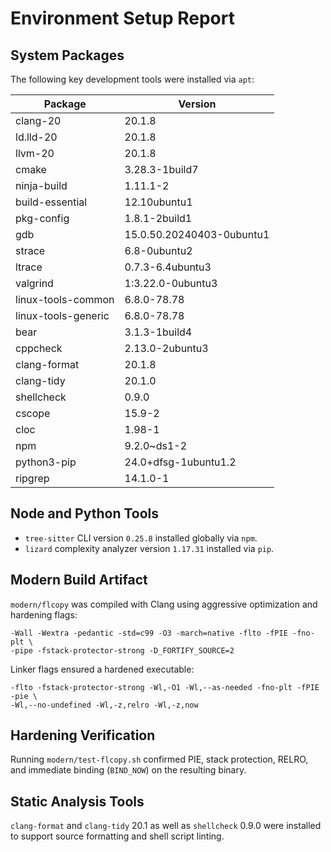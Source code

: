 # Environment Setup Report

## System Packages
The following key development tools were installed via `apt`:

| Package | Version |
| ------- | ------- |
| clang-20 | 20.1.8 |
| ld.lld-20 | 20.1.8 |
| llvm-20 | 20.1.8 |
| cmake | 3.28.3-1build7 |
| ninja-build | 1.11.1-2 |
| build-essential | 12.10ubuntu1 |
| pkg-config | 1.8.1-2build1 |
| gdb | 15.0.50.20240403-0ubuntu1 |
| strace | 6.8-0ubuntu2 |
| ltrace | 0.7.3-6.4ubuntu3 |
| valgrind | 1:3.22.0-0ubuntu3 |
| linux-tools-common | 6.8.0-78.78 |
| linux-tools-generic | 6.8.0-78.78 |
| bear | 3.1.3-1build4 |
| cppcheck | 2.13.0-2ubuntu3 |
| clang-format | 20.1.8 |
| clang-tidy | 20.1.0 |
| shellcheck | 0.9.0 |
| cscope | 15.9-2 |
| cloc | 1.98-1 |
| npm | 9.2.0~ds1-2 |
| python3-pip | 24.0+dfsg-1ubuntu1.2 |
| ripgrep | 14.1.0-1 |

## Node and Python Tools

- `tree-sitter` CLI version `0.25.8` installed globally via `npm`.
- `lizard` complexity analyzer version `1.17.31` installed via `pip`.

## Modern Build Artifact

`modern/flcopy` was compiled with Clang using aggressive optimization and hardening flags:

```
-Wall -Wextra -pedantic -std=c99 -O3 -march=native -flto -fPIE -fno-plt \
-pipe -fstack-protector-strong -D_FORTIFY_SOURCE=2
```

Linker flags ensured a hardened executable:

```
-flto -fstack-protector-strong -Wl,-O1 -Wl,--as-needed -fno-plt -fPIE -pie \
-Wl,--no-undefined -Wl,-z,relro -Wl,-z,now
```

## Hardening Verification

Running `modern/test-flcopy.sh` confirmed PIE, stack protection, RELRO, and immediate binding (`BIND_NOW`) on the resulting binary.

## Static Analysis Tools

`clang-format` and `clang-tidy` 20.1 as well as `shellcheck` 0.9.0 were installed to support source formatting and shell script linting.

